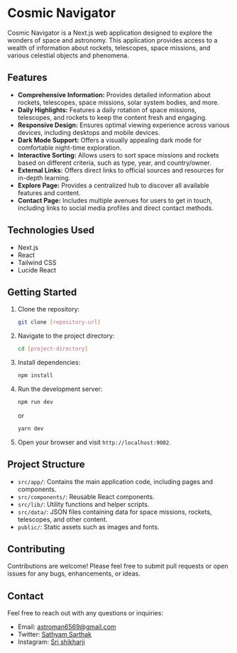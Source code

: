 # Cosmic Navigator

Cosmic Navigator is a Next.js web application designed to explore the wonders of space and astronomy. This application provides access to a wealth of information about rockets, telescopes, space missions, and various celestial objects and phenomena.

## Features

- **Comprehensive Information:** Provides detailed information about rockets, telescopes, space missions, solar system bodies, and more.
- **Daily Highlights:** Features a daily rotation of space missions, telescopes, and rockets to keep the content fresh and engaging.
- **Responsive Design:** Ensures optimal viewing experience across various devices, including desktops and mobile devices.
- **Dark Mode Support:** Offers a visually appealing dark mode for comfortable night-time exploration.
- **Interactive Sorting:** Allows users to sort space missions and rockets based on different criteria, such as type, year, and country/owner.
- **External Links:** Offers direct links to official sources and resources for in-depth learning.
- **Explore Page:** Provides a centralized hub to discover all available features and content.
- **Contact Page:** Includes multiple avenues for users to get in touch, including links to social media profiles and direct contact methods.

## Technologies Used

- Next.js
- React
- Tailwind CSS
- Lucide React

## Getting Started

1.  Clone the repository:
    ```bash
    git clone [repository-url]
    ```
2.  Navigate to the project directory:
    ```bash
    cd [project-directory]
    ```
3.  Install dependencies:
    ```bash
    npm install
    ```
4.  Run the development server:
    ```bash
    npm run dev
    ```
    or
    ```bash
    yarn dev
    ```
5.  Open your browser and visit `http://localhost:9002`.

## Project Structure

- `src/app/`: Contains the main application code, including pages and components.
- `src/components/`: Reusable React components.
- `src/lib/`: Utility functions and helper scripts.
- `src/data/`: JSON files containing data for space missions, rockets, telescopes, and other content.
- `public/`: Static assets such as images and fonts.

## Contributing

Contributions are welcome! Please feel free to submit pull requests or open issues for any bugs, enhancements, or ideas.

## Contact

Feel free to reach out with any questions or inquiries:

- Email: [astroman6569@gmail.com](mailto:astroman6569@gmail.com)
- Twitter: [Sathyam Sarthak](https://x.com/Sathyamsarthak)
- Instagram: [Sri shikharji](https://instagram.com/srishikharji/)

